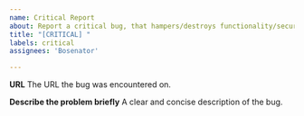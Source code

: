 ```yaml
---
name: Critical Report
about: Report a critical bug, that hampers/destroys functionality/security.
title: "[CRITICAL] "
labels: critical
assignees: 'Bosenator'

---
```


**URL**
The URL the bug was encountered on.

**Describe the problem briefly**
A clear and concise description of the bug.